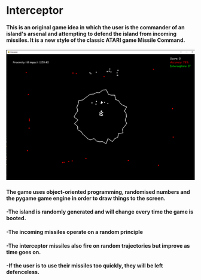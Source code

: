 
# Interceptor 


#### This is an original game idea in which the user is the commander of an island's arsenal and attempting to defend the island from incoming missiles. It is a new style of the classic ATARI game Missile Command. 
![game image](https://github.com/PureJD/Interceptor/blob/main/interceptor_img.png?raw=true)
#### The game uses object-oriented programming, randomised numbers and the pygame game engine in order to draw things to the screen. 
#### -The island is randomly generated and will change every time the game is booted.
#### -The incoming missiles operate on a random principle
#### -The interceptor missiles also fire on random trajectories but improve as time goes on.
#### -If the user is to use their missiles too quickly, they will be left defenceless. 
